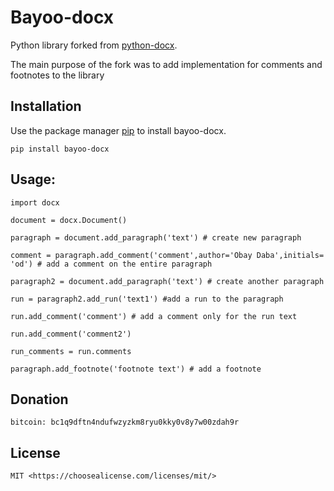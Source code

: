 Bayoo-docx
==========

Python library forked from [python-docx](https://github.com/python-openxml/python-docx).

The main purpose of the fork was to add implementation for comments and footnotes to the library

Installation
------------

Use the package manager [pip](https://pypi.org/project/bayoo-docx/) to install bayoo-docx.


`pip install bayoo-docx`

Usage:
-----


    
    import docx
    
    document = docx.Document()

    paragraph = document.add_paragraph('text') # create new paragraph

    comment = paragraph.add_comment('comment',author='Obay Daba',initials= 'od') # add a comment on the entire paragraph

    paragraph2 = document.add_paragraph('text') # create another paragraph

    run = paragraph2.add_run('text1') #add a run to the paragraph

    run.add_comment('comment') # add a comment only for the run text 

    run.add_comment('comment2')

    run_comments = run.comments

    paragraph.add_footnote('footnote text') # add a footnote


Donation
------------

    bitcoin: bc1q9dftn4ndufwzyzkm8ryu0kky0v8y7w00zdah9r


License
-------

`MIT <https://choosealicense.com/licenses/mit/>`
